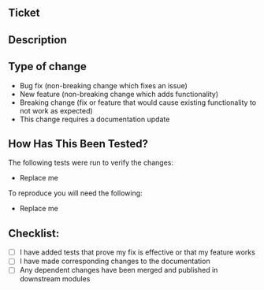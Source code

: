 ## Ticket

<!-- Please provide a link to the ticket related to this change. -->

## Description

<!-- Please include a summary of the change and which issue is fixed. -->
<!-- Also include relevant motivation and context. -->
<!-- List and link to any dependencies that are required for this change. -->

## Type of change

<!-- Delete as appropriate -->

* Bug fix (non-breaking change which fixes an issue)
* New feature (non-breaking change which adds functionality)
* Breaking change (fix or feature that would cause existing functionality to not work as expected)
* This change requires a documentation update

## How Has This Been Tested?

<!-- Fill in and/or delete as appropriate. -->

The following tests were run to verify the changes:
 * Replace me
 
To reproduce you will need the following:
 * Replace me

## Checklist:

<!-- Put an `x` in the boxes that apply. -->

- [ ] I have added tests that prove my fix is effective or that my feature works
- [ ] I have made corresponding changes to the documentation
- [ ] Any dependent changes have been merged and published in downstream modules
